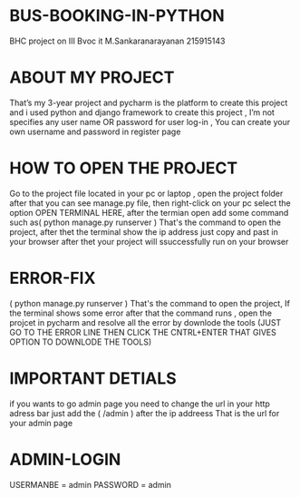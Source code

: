 # BUS-BOOKING-IN-PYTHON
BHC project on III Bvoc it M.Sankaranarayanan 215915143

# ABOUT MY PROJECT
That’s my 3-year project and pycharm is the platform to create this project 
and i used python and django framework to create this project ,
I’m not specifies any user name OR password for user log-in , You can create your own username and password in register page

# HOW TO OPEN THE PROJECT
Go to the project file located in your pc or laptop ,
open the project folder after  that you can see manage.py file,
then right-click on your pc select the option OPEN TERMINAL HERE,
after the termian open add some command such as( python manage.py runserver ) That's the command to open the project,
after thet the terminal show the ip address just copy and past in your browser after thet your project will ssuccessfully run on your browser

# ERROR-FIX 
( python manage.py runserver ) That's the command to open the project,
If the terminal shows some error after that the command runs ,
open the projcet in pycharm and resolve all the error by downlode the tools 
(JUST GO TO THE ERROR LINE THEN CLICK THE CNTRL+ENTER THAT GIVES OPTION TO DOWNLODE THE TOOLS)

# IMPORTANT DETIALS
if you wants to go admin page you need to change the url in your http adress bar 
just add the (  /admin  ) after the ip addreess That is the url for your admin page

# ADMIN-LOGIN
USERMANBE = admin
PASSWORD = admin
